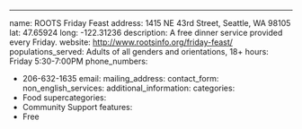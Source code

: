 ---
name: ROOTS Friday Feast
address: 1415 NE 43rd Street, Seattle, WA 98105
lat: 47.65924
long: -122.31236
description: A free dinner service provided every Friday.
website: http://www.rootsinfo.org/friday-feast/
populations_served: Adults of all genders and orientations, 18+
hours: Friday 5:30-7:00PM
phone_numbers: 
  - 206-632-1635
email: 
mailing_address:
contact_form:
non_english_services: 
additional_information: 
categories:
  - Food
supercategories:
  - Community Support
features:
  - Free